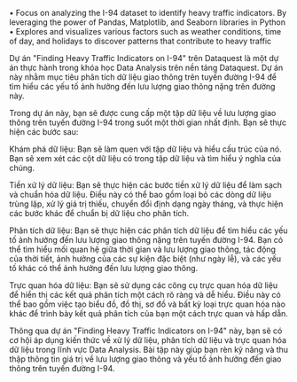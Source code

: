 •	Focus on analyzing the I-94 dataset to identify heavy traffic indicators. By leveraging the power of Pandas, Matplotlib, and Seaborn libraries in Python
•	Explores and visualizes various factors such as weather conditions, time of day, and holidays to discover patterns that contribute to heavy traffic

Dự án "Finding Heavy Traffic Indicators on I-94" trên Dataquest là một dự án thực hành trong khóa học Data Analysis trên nền tảng Dataquest. Dự án này nhằm mục tiêu phân tích dữ liệu giao thông trên tuyến đường I-94 để tìm hiểu các yếu tố ảnh hưởng đến lưu lượng giao thông nặng trên đường này.

Trong dự án này, bạn sẽ được cung cấp một tập dữ liệu về lưu lượng giao thông trên tuyến đường I-94 trong suốt một thời gian nhất định. Bạn sẽ thực hiện các bước sau:

Khám phá dữ liệu: Bạn sẽ làm quen với tập dữ liệu và hiểu cấu trúc của nó. Bạn sẽ xem xét các cột dữ liệu có trong tập dữ liệu và tìm hiểu ý nghĩa của chúng.

Tiền xử lý dữ liệu: Bạn sẽ thực hiện các bước tiền xử lý dữ liệu để làm sạch và chuẩn hóa dữ liệu. Điều này có thể bao gồm loại bỏ các dòng dữ liệu trùng lặp, xử lý giá trị thiếu, chuyển đổi định dạng ngày tháng, và thực hiện các bước khác để chuẩn bị dữ liệu cho phân tích.

Phân tích dữ liệu: Bạn sẽ thực hiện các phân tích dữ liệu để tìm hiểu các yếu tố ảnh hưởng đến lưu lượng giao thông nặng trên tuyến đường I-94. Bạn có thể tìm hiểu mối quan hệ giữa thời gian và lưu lượng giao thông, tác động của thời tiết, ảnh hưởng của các sự kiện đặc biệt (như ngày lễ), và các yếu tố khác có thể ảnh hưởng đến lưu lượng giao thông.

Trực quan hóa dữ liệu: Bạn sẽ sử dụng các công cụ trực quan hóa dữ liệu để hiển thị các kết quả phân tích một cách rõ ràng và dễ hiểu. Điều này có thể bao gồm việc tạo biểu đồ, đồ thị, sơ đồ và bất kỳ loại trực quan hóa nào khác để trình bày kết quả phân tích của bạn một cách trực quan và hấp dẫn.

Thông qua dự án "Finding Heavy Traffic Indicators on I-94" này, bạn sẽ có cơ hội áp dụng kiến thức về xử lý dữ liệu, phân tích dữ liệu và trực quan hóa dữ liệu trong lĩnh vực Data Analysis. Bài tập này giúp bạn rèn kỹ năng và thu thập thông tin giá trị về lưu lượng giao thông và yếu tố ảnh hưởng đến giao thông trên tuyến đường I-94.
